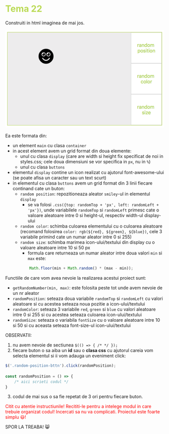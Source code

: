 # <span style="color: #bada55;">Tema 22</span>

Construiti in html imaginea de mai jos.

![Image of Grid](https://github.com/alexandrudanton/lectii-js/blob/master/teme/imgs/tema_22.png)


Ea este formata din:
- un element `main` cu clasa `container`
- in acest element avem un grid format din doua elemente:
    * unul cu clasa `display` (care are width si height fix specificat de noi in styles.css; cele doua dimensiuni se vor specifica in `px`, nu in `%`)
    * unul cu clasa `buttons`
- elementul `display` contine un icon realizat cu ajutorul font-awesome-ului (se poate afisa un caracter sau un text scurt)
- in elementul cu clasa `buttons` avem un grid format din 3 linii fiecare continand cate un buton:
    * `random position`: repozitioneaza aleator `smiley`-ul in elementul `display`
        - se va folosi `.css({top: randomTop + 'px', left: randomLeft + 'px'})`, unde variabilele `randomTop` si `randomLeft` primesc cate o valoare aleatoare intre 0 si height-ul, respectiv width-ul display-ului
    * `random color`: schimba culoarea elementului cu o culoarea aleatoare (recomand folosirea `color: rgb(${red}, ${green}, ${blue})`, cele 3 variabile primind cate un numar aleator intre 0 si 255)
    * `random size`: schimba marimea icon-ului/textului din display cu o valoare aleatoare intre 10 si 50 px
        - formula care returneaza un numar aleator intre doua valori `min` si `max` este:
        ```javascript
            Math.floor(min + Math.random() * (max - min));
        ```

Functiile de care vom avea nevoie la realizarea acestui proiect sunt:
- `getRandomNumber(min, max)`: este folosita peste tot unde avem nevoie de un nr aleator
- `randomPosition`: seteaza doua variabile `randomTop` si `randomLeft` cu valori aleatoare si cu acestea seteaza noua pozitie a icon-ului/textului
- `randomColor`: seteaza 3 variabile `red`, `green` si `blue` cu valori aleatoare intre 0 si 255 si cu acestea seteaza culoarea icon-ului/textului
- `randomSize`: seteaza o variabila `fontSize` cu o valoare aleatoare intre 10 si 50 si cu aceasta seteaza font-size-ul icon-ului/textului

OBSERVATII:
1. nu avem nevoie de sectiunea `$(() => { /* */ });`
2. fiecare buton o sa aiba un **id** sau o **clasa css** cu ajutorul careia vom selecta elementul si ii vom adauga un eveniment click:
```javascript
$('.random-position-bttn').click(randomPosition);

const randomPosition = () => {
    /* aici scrieti codul */
}
```
3. codul de mai sus o sa fie repetat de 3 ori pentru fiecare buton.

<p style="color: red;">Citit cu atentie instructiunile! Recititi-le pentru a intelege modul in care trebuie organizat codul! Incercati sa nu va complicati. Proiectul este foarte simplu 😃!</p>
SPOR LA TREABA! 😸
